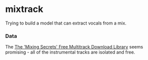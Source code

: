 # mixtrack

Trying to build a model that can extract vocals from a mix. 

### Data
The [The 'Mixing Secrets' Free Multitrack Download Library](https://www.cambridge-mt.com/ms/mtk/) seems promising - all of the instrumental tracks are isolated and free.
